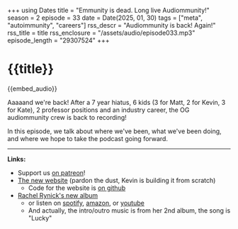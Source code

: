 +++
using Dates
title = "Emmunity is dead. Long live Audiommunity!"
season = 2
episode = 33
date = Date(2025, 01, 30)
tags = ["meta", "autoimmunity", "careers"]
rss_descr = "Audiommunity is back! Again!"
rss_title = title
rss_enclosure = "/assets/audio/episode033.mp3"
episode_length = "29307524"
+++

# {{title}}

{{embed_audio}}

Aaaaand we're back! After a 7 year hiatus,
6 kids (3 for Matt, 2 for Kevin, 3 for Kate),
2 professor positions and an industry career,
the OG audiommunity crew is back to recording!

In this episode, we talk about where we've been,
what we've been doing, and where we hope to take the podcast going forward.


---

**Links:**

- Support us [on patreon](https://patreon.com/audiommunity)!
- [The new website](https://audiommunity.org) (pardon the dust, Kevin is building it from scratch)
  - Code for the website is [on github](https://github.com/kescobo/audiommunity.org)
- [Rachel Rynick's new album](https://rachelrynick.com/after-the-light-preorder)
  - or listen on [spotify](https://open.spotify.com/album/7D9Dz8wYVQ0I48oUHAQiin),
    [amazon](https://www.amazon.com/dp/B0DNTWWBD1/),
    or [youtube](https://www.youtube.com/playlist?list=OLAK5uy_nz7TUKXc3ruOyVmlllVRHM39xse5UqT74)
  - And actually, the intro/outro music is from her 2nd album, the song is "Lucky"

